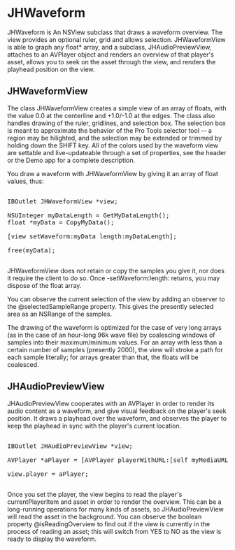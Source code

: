 # JHWaveform

JHWaveform is An NSView subclass that draws a waveform overview. The view provides an optional ruler, grid and allows selection. JHWaveformView is able to graph any float* array, and a subclass, JHAudioPreviewView, attaches to an AVPlayer object and renders an overview of that player's asset, allows you to seek on the asset through the view, and renders the playhead position on the view.

## JHWaveformView

The class JHWaveformView creates a simple view of an array of floats, with the value 0.0 at the centerline and +1.0/-1.0 at the edges.  The class also handles drawing of the ruler, gridlines, and selection box.  The selection box is meant to approximate the behavior of the Pro Tools selector tool -- a region may be hilighted, and the selection may be extended or trimmed by holding down the SHIFT key.  All of the colors used by the waveform view are settable and live-updateable through a set of properties, see the header or the Demo app for a complete description.

You draw a waveform with JHWaveformView by giving it an array of float values, thus:
    
<pre>

IBOutlet JHWaveformView *view;

NSUInteger myDataLength = GetMyDataLength();
float *myData = CopyMyData();

[view setWaveform:myData length:myDataLength];

free(myData);

</pre>

JHWaveformView does not retain or copy the samples you give it, nor does it require the client to do so. Once -setWaveform:length: returns, you may dispose of the float array.

You can observe the current selection of the view by adding an observer to the @selectedSampleRange property.  This gives the presently selected area as an NSRange of the samples.

The drawing of the waveform is optimized for the case of very long arrays (as in the case of an hour-long 96k wave file) by coalescing windows of samples into their maximum/minimum values.  For an array with less than a certain number of samples (presently 2000), the view will stroke a path for each sample literally; for arrays greater than that, the floats will be coalesced.

## JHAudioPreviewView

JHAudioPreviewView cooperates with an AVPlayer in order to render its audio content as a waveform, and give visual feedback on the player's seek position.  It draws a playhead over the waveform, and observes the player to keep the playhead in sync with the player's current location.

<pre>

IBOutlet JHAudioPreviewView *view;

AVPlayer *aPlayer = [AVPlayer playerWithURL:[self myMediaURL]];

view.player = aPlayer;

</pre>

Once you set the player, the view begins to read the player's currentPlayerItem and asset in order to render the overview.  This can be a long-running operations for many kinds of assets, so JHAudioPreviewView will read the asset in the background.  You can observe the boolean property @isReadingOverview to find out if the view is currently in the process of reading an asset; this will switch from YES to NO as the view is ready to display the waveform.